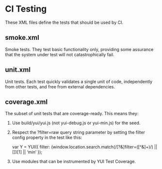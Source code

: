 CI Testing
==========

These XML files define the tests that should be used by CI.

smoke.xml
---------

Smoke tests. They test basic functionality only, providing some assurance that the system under test will not catastrophically fail.

unit.xml
--------

Unit tests. Each test quickly validates a single unit of code, independently from other tests, and free from external dependencies.

coverage.xml
------------

The subset of unit tests that are coverage-ready. This means they:

1.  Use build/yui/yui.js (not yui-debug.js or yui-min.js) for the seed.

2.  Respect the ?filter=raw query string parameter by setting the filter config property in the test like this:

    var Y = YUI({ filter: (window.location.search.match(/\[?&\]filter=(\[^&\]+)/) || \[\])\[1\] || ‘min’ });

3.  Use modules that can be instrumented by YUI Test Coverage.
